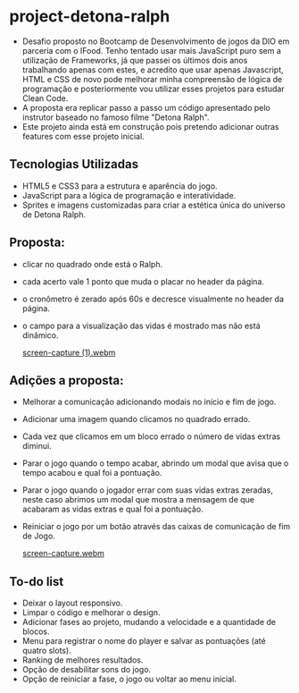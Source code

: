 # project-detona-ralph

- Desafio proposto no Bootcamp de Desenvolvimento de jogos da DIO em parceria com o IFood. Tenho tentado usar mais JavaScript puro sem a utilização de Frameworks, já que passei os últimos dois anos trabalhando apenas com estes, e acredito que usar apenas Javascript, HTML e CSS de novo pode melhorar minha compreensão de lógica de programação e posteriormente vou utilizar esses projetos para estudar Clean Code.
- A proposta era replicar passo a passo um código apresentado pelo instrutor baseado no famoso filme "Detona Ralph".
- Este projeto ainda está em construção pois pretendo adicionar outras features com esse projeto inicial.

## Tecnologias Utilizadas
- HTML5 e CSS3 para a estrutura e aparência do jogo.
- JavaScript para a lógica de programação e interatividade.
- Sprites e imagens customizadas para criar a estética única do universo de Detona Ralph.

## Proposta:

- clicar no quadrado onde está o Ralph.
- cada acerto vale 1 ponto que muda o placar no header da página.
- o cronômetro é zerado após 60s e decresce visualmente no header da página.
- o campo para a visualização das vidas é mostrado mas não está dinâmico.

  [screen-capture (1).webm](https://github.com/Djaniza/project-detona-ralph/assets/78621637/70ceaf96-bf8b-43f8-aa8f-a96a9bf731cd)

## Adições a proposta:

- Melhorar a comunicação adicionando modais no início e fim de jogo.
- Adicionar uma imagem quando clicamos no quadrado errado.
- Cada vez que clicamos em um bloco errado o número de vidas extras diminui.
- Parar o jogo quando o tempo acabar, abrindo um modal que avisa que o tempo acabou e qual foi a pontuação.
- Parar o jogo quando o jogador errar com suas vidas extras zeradas, neste caso abrimos um modal que mostra a mensagem de que acabaram as vidas extras e qual foi a pontuação.
- Reiniciar o jogo por um botão através das caixas de comunicação de fim de Jogo.

  [screen-capture.webm](https://github.com/Djaniza/project-detona-ralph/assets/78621637/a94c6433-c3d2-4e41-a814-65d8aedcafa0)


## To-do list

- Deixar o layout responsivo.
- Limpar o código e melhorar o design.
- Adicionar fases ao projeto, mudando a velocidade e a quantidade de blocos.
- Menu para registrar o nome do player e salvar as pontuações (até quatro slots).
- Ranking de melhores resultados.
- Opção de desabilitar sons do jogo.
- Opção de reiniciar a fase, o jogo ou voltar ao menu inicial.
